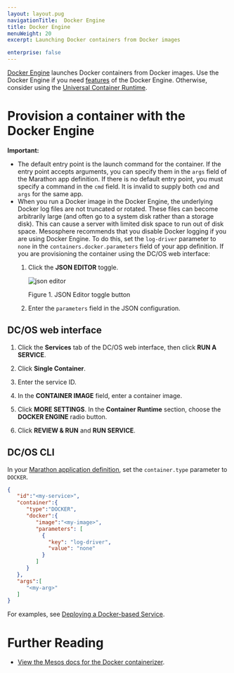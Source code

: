 ```yaml
---
layout: layout.pug
navigationTitle:  Docker Engine
title: Docker Engine
menuWeight: 20
excerpt: Launching Docker containers from Docker images

enterprise: false
---
```



[Docker Engine](https://www.docker.com/products/docker-engine) launches Docker containers from Docker images. Use the Docker Engine if you need [features](/1.11/deploying-services/containerizers/#container-runtime-features) of the Docker Engine. Otherwise, consider using the [Universal Container Runtime](/1.11/deploying-services/containerizers/ucr).

# Provision a container with the Docker Engine

**Important:**
* The default entry point is the launch command for the container. If the entry point accepts arguments, you can specify them in the `args` field of the Marathon app definition. If there is no default entry point, you must specify a command in the `cmd` field. It is invalid to supply both `cmd` and `args` for the same app.
* When you run a Docker image in the Docker Engine, the underlying Docker log files are not truncated or rotated. These files can become arbitrarily large (and often go to a system disk rather than a storage disk). This can cause a server with limited disk space to run out of disk space. Mesosphere recommends that you disable Docker logging if you are using Docker Engine. To do this, set the `log-driver` parameter to `none` in the `containers.docker.parameters` field of your app definition. If you are provisioning the container using the DC/OS web interface:
  1. Click the **JSON EDITOR** toggle.

     ![json editor](/1.11/img/json-editor-toggle.png)

     Figure 1. JSON Editor toggle button

  1. Enter the `parameters` field in the JSON configuration.


## DC/OS web interface

1. Click the **Services** tab of the DC/OS web interface, then click **RUN A SERVICE**.

1. Click **Single Container**.

1. Enter the service ID.

1. In the **CONTAINER IMAGE** field, enter a container image.

1. Click **MORE SETTINGS**. In the **Container Runtime** section, choose the **DOCKER ENGINE** radio button.

1. Click **REVIEW & RUN** and **RUN SERVICE**.

## DC/OS CLI

In your [Marathon application definition](/1.11/deploying-services/creating-services/#deploying-a-simple-docker-based-application-with-the-rest-api), set the `container.type` parameter to `DOCKER`.

```json
{  
   "id":"<my-service>",
   "container":{  
      "type":"DOCKER",
      "docker":{
         "image":"<my-image>",
         "parameters": [
           {
             "key": "log-driver",
             "value": "none"
           }
         ]
      }
   },
   "args":[  
      "<my-arg>"
   ]
}
```

For examples, see [Deploying a Docker-based Service](/1.11/deploying-services/creating-services/deploy-docker-app/).

# Further Reading

- [View the Mesos docs for the Docker containerizer](http://mesos.apache.org/documentation/latest/docker-containerizer/).
